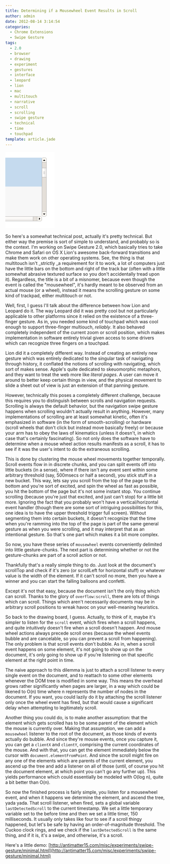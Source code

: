 ```yaml
---
title: Determining if a Mousewheel Event Results in Scroll
author: admin
date: 2012-08-14 3:14:54
categories:
  - Chrome Extensions
  - Swipe Gesture
tags: 
  - 2.0
  - browser
  - drawing
  - experiment
  - gestures
  - interface
  - leopard
  - lion
  - mac
  - multitouch
  - narrative
  - scroll
  - scrolling
  - swipe gesture
  - technical
  - time
  - touchpad
template: article.jade
---
```


[![](nuUgy.png "nuUgy")](nuUgy.png)

So here's a somewhat technical post, actually it's pretty technical. But either way the premise is sort of simple to understand, and probably so is the context. I'm working on Swipe Gesture 2.0, which basically tries to take Chrome and Safari on OS X Lion's awesome back-forward transitions and make them work on other operating systems. See, the thing is that multitouch isn't _strictly _a requirement for it to work, a lot of computers just have the little bars on the bottom and right of the track bar (often with a little somewhat abrasive textured surface so you don't accidentally tread upon it). Regardless, the title is a bit of a misnomer, because even though the event is called the "mousewheel", it's hardly meant to be observed from an actual mouse (or a wheel), instead it means the scrolling gesture on some kind of trackpad, either multitouch or not.

Well, first, I guess I'll talk about the difference between how Lion and Leopard do it. The way Leopard did it was pretty cool but not particularly applicable to other platforms since it relied on the existence of a three-finger gesture. As in, you needed some kind of touchpad which was cool enough to support three-finger multiouch, _reliably_. It also behaved completely independent of the current zoom or scroll position, which makes implementation in software entirely trivial given access to some drivers which can recognize three fingers on a touchpad.

Lion did it a completely different way. Instead of creating an entirely new gesture which was entirely dedicated to the singular task of navigating through history, it conflated the notions of scrolling with navigating, which sort of makes sense. Apple's quite dedicated to skeuomorphic metaphors, and they want to treat the web more like _literal pages_. A user can move it around to better keep certain things in view, and the physical movement to slide a sheet out of view is just an extension of that panning gesture.

However, technically this poses a completely different challenge, because this requires you to distinguish between scrolls and navigation requests. Scrolling is always the default behavior, but the navigation swipe gesture happens when scrolling wouldn't actually result in anything. However, many implementations of scrolling are at least somewhat kinetic, often it's emphasized in software (in the form of smooth-scrolling) or hardware (scroll wheels that don't click but instead move basically freely) or because your arm has to obey the laws of kinematics (unless it doesn't, in which case that's certainly fascinating). So not only does the software have to determine when a mouse wheel action results manifests as a scroll, it has to see if it was the user's intent to do the extraneous scrolling.

This is done by clustering the mouse wheel movements together temporally. Scroll events flow in in discrete chunks, and you can split events off into little buckets (in a sense), where if there isn't any event sent within some arbitrary threshold (say, 500msecs or half a second), you stick stuff in a new bucket. This way, lets say you scroll from the top of the page to the bottom and you're sort of excited, and spin the wheel as fast as possible, you hit the bottom of the page but it's not some instant stop. You continue scrolling (because you're just that excited, and just can't stop) for a little bit more. Ignoring the fact that you probably won't have a vertical/horizontal event handler (though there are some sort of intriguing possibilities for this, one idea is to have the upper threshold trigger full screen). Without segmenting them into certain buckets, it doesn't recognize that the time when you're ramming into the top of the page is part of the same general gesture as when you were scrolling, and it may interpret that as an intentional gesture. So that's one part which makes it a bit more complex.

So now, you have these series of `mousewheel` events conveniently delimited into little gesture-chunks. The next part is determining whether or not the gesture-chunks are part of a scroll action or not.

Thankfully that's a really simple thing to do. Just look at the document's scrollTop and check if it's zero (or scrollLeft for horizontal stuff) or whatever value is the width of the element. If it can't scroll no more, then you have a winner and you can start the falling balloons and confetti.

Except it's not that easy, because the document isn't the only thing which can scroll. Thanks to the glory of `overflow:scroll`, there are lots of things which can scroll. Things which aren't necessarily documents may be in arbitrary scroll positions to wreak havoc on your well-meaning heuristics.

So back to the drawing board, I guess. Actually, to think of it, maybe it's simpler to listen for the `scroll` event, which fires when a scroll happens, and quite intuitively doesn't fire when a scroll doesn't happen. And mouse wheel actions always precede scroll ones (because the wheel events bubble and are cancelable, so you can prevent a scroll from happening). The only problem is that scroll events don't bubble. As in, when a scroll event happens on some element, it's not going to show up on the document, it's only going to show up if you're listening on that specific element at the right point in time.

The naive approach to this dilemma is just to attach a scroll listener to every single event on the document, and to reattach to some other elements whenever the DOM tree is modified in some way. This means the overhead grows rather significantly when pages are larger, in a way which could be likened to O(n) time where n represents the number of nodes in the document. If you want, you could lazily do it by attaching the scroll listener only once the wheel event has fired, but that would cause a significant delay when attempting to legitimately scroll.

Another thing you could do, is to make another assumption: that the element which gets scrolled has to be some parent of the element which the mouse is currently over. Making that assumption, we can add a `mousewheel` listener to the root of the document, as those kinds of events actually do bubble. And since they're mouse events, once you capture it, you can get a `clientX` and `clientY`, comprising the current coordinates of the mouse. And with that, you can get the element immediately below the cursor with `document.elementFromPoint`. And since the scroll might fire on any one of the elements which are parents of the current element, you ascend up the tree and add a listener on all of those (until, of course you hit the document element, at which point you can't go any further up). This yields performance which could essentially be modeled with O(log n), quite a bit better than O(n).

So now the finished process is fairly simple, you listen for a mousewheel event, and when it happens we determine the element, and ascend the tree, yada yada. That scroll listener, when fired, sets a global variable `lastDetectedScroll` to the current timestamp. We set a little temporary variable set to the before time and then we set a little timer, 150 milliseconds. It usually only takes like four to see if a scroll thingy happened, but let's be safe by having an order-of-magnitude threshold. The Cuckoo clock rings, and we check if the `lastDetectedScroll` is the same thing, and if it is, it's a swipe, and otherwise, it's a scroll.

Here's a little demo: [http://antimatter15.com/misc/experiments/swipe-gesture/minimal.html](http://antimatter15.com/misc/experiments/swipe-gesture/minimal.html)
